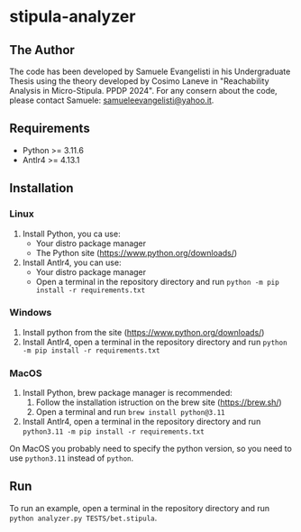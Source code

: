 # stipula-analyzer

## The Author
The code has been developed by Samuele Evangelisti in his Undergraduate Thesis using the 
theory developed by Cosimo Laneve in "Reachability Analysis in Micro-Stipula. PPDP 2024". 
For any consern about the code, please contact Samuele: samueleevangelisti@yahoo.it.

## Requirements

- Python >= 3.11.6
- Antlr4 >= 4.13.1

## Installation

### Linux
1. Install Python, you ca use:
   - Your distro package manager
   - The Python site (https://www.python.org/downloads/)
2. Install Antlr4, you can use:
   - Your distro package manager
   - Open a terminal in the repository directory and run `python -m pip install -r requirements.txt`

### Windows
1. Install python from the site (https://www.python.org/downloads/)
2. Install Antlr4, open a terminal in the repository directory and run `python -m pip install -r requirements.txt`

### MacOS
1. Install Python, brew package manager is recommended:
   1. Follow the installation istruction on the brew site (https://brew.sh/)
   2. Open a terminal and run `brew install python@3.11`
2. Install Antlr4, open a terminal in the repository directory and run `python3.11 -m pip install -r requirements.txt`

On MacOS you probably need to specify the python version, so you need to use `python3.11` instead of `python`.

## Run

To run an example, open a terminal in the repository directory and run `python analyzer.py TESTS/bet.stipula`.
